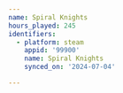 ```yaml
---
name: Spiral Knights
hours_played: 245
identifiers:
  - platform: steam
    appid: '99900'
    name: Spiral Knights
    synced_on: '2024-07-04'

---
```


